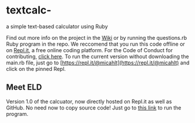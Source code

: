 # textcalc-
a simple text-based calculator using Ruby

Find out more info on the project in the [Wiki](https://github.com/micahlt/textcalc-/wiki) or by running the questions.rb Ruby program in the repo.
We reccomend that you run this code offline or on [Repl.it](https://repl.it/languages/ruby), a free online coding platform.
For the Code of Conduct for contributing, [click here](https://github.com/micahlt/textcalc-/blob/master/CODE_OF_CONDUCT.md).  To run the current version without downloading the main.rb file, just go to [https://repl.it/@micahlt](https://repl.it/@micahlt) and click on the pinned Repl.

## Meet ELD
Version 1.0 of the calcuator, now directly hosted on Repl.it as well as GitHub.  No need now to copy source code!  Just go to [this link](https://repl.it/@micahlt/ELD-119) to run the program.

